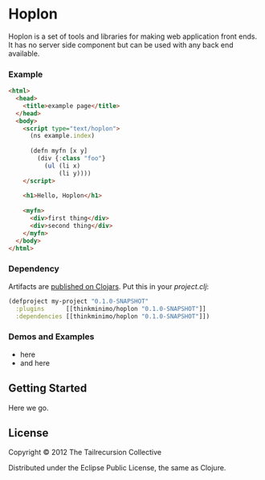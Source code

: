 # Hoplon

Hoplon is a set of tools and libraries for making web application front ends. It
has no server side component but can be used with any back end available.

### Example

```html
<html>
  <head>
    <title>example page</title>
  </head>
  <body>
    <script type="text/hoplon">
      (ns example.index)
      
      (defn myfn [x y]
        (div {:class "foo"}
          (ul (li x)
              (li y))))
    </script>
    
    <h1>Hello, Hoplon</h1>
    
    <myfn>
      <div>first thing</div>
      <div>second thing</div>
    </myfn>
  </body>
</html>
```

### Dependency

Artifacts are [published on Clojars](https://clojars.org/tailrecursion/hoplon). 
Put this in your _project.clj_:

```clojure
(defproject my-project "0.1.0-SNAPSHOT"
  :plugins      [[thinkminimo/hoplon "0.1.0-SNAPSHOT"]]
  :dependencies [[thinkminimo/hoplon "0.1.0-SNAPSHOT"]])
```

### Demos and Examples

* here
* and here

## Getting Started

Here we go.

## License

Copyright © 2012 The Tailrecursion Collective

Distributed under the Eclipse Public License, the same as Clojure.
